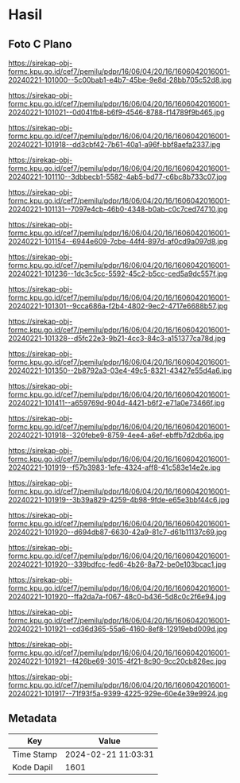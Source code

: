 # Hasil

## Foto C Plano

https://sirekap-obj-formc.kpu.go.id/cef7/pemilu/pdpr/16/06/04/20/16/1606042016001-20240221-101000--5c00bab1-e4b7-45be-9e8d-28bb705c52d8.jpg

https://sirekap-obj-formc.kpu.go.id/cef7/pemilu/pdpr/16/06/04/20/16/1606042016001-20240221-101021--0d041fb8-b6f9-4546-8788-f14789f9b465.jpg

https://sirekap-obj-formc.kpu.go.id/cef7/pemilu/pdpr/16/06/04/20/16/1606042016001-20240221-101918--dd3cbf42-7b61-40a1-a96f-bbf8aefa2337.jpg

https://sirekap-obj-formc.kpu.go.id/cef7/pemilu/pdpr/16/06/04/20/16/1606042016001-20240221-101110--3dbbecb1-5582-4ab5-bd77-c6bc8b733c07.jpg

https://sirekap-obj-formc.kpu.go.id/cef7/pemilu/pdpr/16/06/04/20/16/1606042016001-20240221-101131--7097e4cb-46b0-4348-b0ab-c0c7ced74710.jpg

https://sirekap-obj-formc.kpu.go.id/cef7/pemilu/pdpr/16/06/04/20/16/1606042016001-20240221-101154--6944e609-7cbe-44f4-897d-af0cd9a097d8.jpg

https://sirekap-obj-formc.kpu.go.id/cef7/pemilu/pdpr/16/06/04/20/16/1606042016001-20240221-101236--1dc3c5cc-5592-45c2-b5cc-ced5a9dc557f.jpg

https://sirekap-obj-formc.kpu.go.id/cef7/pemilu/pdpr/16/06/04/20/16/1606042016001-20240221-101301--9cca686a-f2b4-4802-9ec2-4717e6688b57.jpg

https://sirekap-obj-formc.kpu.go.id/cef7/pemilu/pdpr/16/06/04/20/16/1606042016001-20240221-101328--d5fc22e3-9b21-4cc3-84c3-a151377ca78d.jpg

https://sirekap-obj-formc.kpu.go.id/cef7/pemilu/pdpr/16/06/04/20/16/1606042016001-20240221-101350--2b8792a3-03e4-49c5-8321-43427e55d4a6.jpg

https://sirekap-obj-formc.kpu.go.id/cef7/pemilu/pdpr/16/06/04/20/16/1606042016001-20240221-101411--a659769d-904d-4421-b6f2-e71a0e73466f.jpg

https://sirekap-obj-formc.kpu.go.id/cef7/pemilu/pdpr/16/06/04/20/16/1606042016001-20240221-101918--320febe9-8759-4ee4-a6ef-ebffb7d2db6a.jpg

https://sirekap-obj-formc.kpu.go.id/cef7/pemilu/pdpr/16/06/04/20/16/1606042016001-20240221-101919--f57b3983-1efe-4324-aff8-41c583e14e2e.jpg

https://sirekap-obj-formc.kpu.go.id/cef7/pemilu/pdpr/16/06/04/20/16/1606042016001-20240221-101919--3b39a829-4259-4b98-9fde-e65e3bbf44c6.jpg

https://sirekap-obj-formc.kpu.go.id/cef7/pemilu/pdpr/16/06/04/20/16/1606042016001-20240221-101920--d694db87-6630-42a9-81c7-d61b11137c69.jpg

https://sirekap-obj-formc.kpu.go.id/cef7/pemilu/pdpr/16/06/04/20/16/1606042016001-20240221-101920--339bdfcc-fed6-4b26-8a72-be0e103bcac1.jpg

https://sirekap-obj-formc.kpu.go.id/cef7/pemilu/pdpr/16/06/04/20/16/1606042016001-20240221-101920--ffa2da7a-f067-48c0-b436-5d8c0c2f6e94.jpg

https://sirekap-obj-formc.kpu.go.id/cef7/pemilu/pdpr/16/06/04/20/16/1606042016001-20240221-101921--cd36d365-55a6-4160-8ef8-12919ebd009d.jpg

https://sirekap-obj-formc.kpu.go.id/cef7/pemilu/pdpr/16/06/04/20/16/1606042016001-20240221-101921--f426be69-3015-4f21-8c90-9cc20cb826ec.jpg

https://sirekap-obj-formc.kpu.go.id/cef7/pemilu/pdpr/16/06/04/20/16/1606042016001-20240221-101917--71f93f5a-9399-4225-929e-60e4e39e9924.jpg


## Metadata

| Key        | Value               |
| ---------- | ------------------- |
| Time Stamp | 2024-02-21 11:03:31 |
| Kode Dapil | 1601                |



